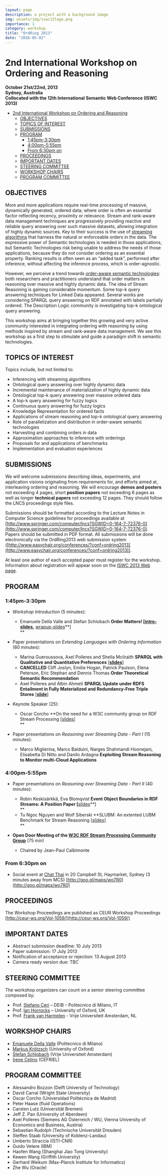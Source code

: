 ```yaml
---
layout: page
description: a project with a background image
img: assets/img/iswc13logo.png
importance: 1
category: workshop
title: "OrdRing 2013"
date: "2016-05-02"
---
```


# 2nd International Workshop on Ordering and Reasoning

**October 21st/22nd, 2013  
Sydney, Australia  
Collocated with the 12th International Semantic Web Conference (ISWC 2013)**

- [2nd International Workshop on Ordering and Reasoning](#2nd-international-workshop-on-ordering-and-reasoning)
  - [OBJECTIVES](#objectives)
  - [TOPICS OF INTEREST](#topics-of-interest)
  - [SUBMISSIONS](#submissions)
  - [PROGRAM](#program)
    - [1:45pm-3:30pm](#145pm-330pm)
    - [4:00pm-5:55pm](#400pm-555pm)
    - [From 6:30pm on](#from-630pm-on)
  - [PROCEEDINGS](#proceedings)
  - [IMPORTANT DATES](#important-dates)
  - [STEERING COMMITTEE](#steering-committee)
  - [WORKSHOP CHAIRS](#workshop-chairs)
  - [PROGRAM COMMITTEE](#program-committee)

## OBJECTIVES

More and more applications require real-time processing of massive, dynamically generated, ordered data; where order is often an essential factor reflecting recency, proximity or relevance. Stream and rank-aware data management techniques are progressively providing reactive and reliable query answering over such massive datasets, allowing integration of highly dynamic sources. Key to their success is the use of [streaming algorithms](#objectives "If N is the size of the input, a problem is considered to be “well- solved” by a streaming algorithm if such an algorithm requires at most O(poly(log(N)) space and time") that harness the natural or enforceable orders in the data. The expressive power of Semantic technologies is needed in those applications, but Semantic Technologies risk being unable to address the needs of those applications, because they do not consider ordering as an essential property. Ranking results is often seen as an “added task”, performed after inference, without affecting the inference process, which is order-agnostic.

However, we perceive a trend towards [order-aware semantic technologies](http://www.semantic-web-journal.net/sites/default/files/swj246_1.pdf): both researchers and practitioners understand that order matters in reasoning over massive and highly dynamic data. The idea of Stream Reasoning is gaining considerable momentum. Some top-k query answering techniques for Linked Data appeared. Several works are considering SPARQL query answering on RDF annotated with labels partially ordered. The Description Logic community is investigating top-k ontological query answering.

This workshop aims at bringing together this growing and very active community interested in integrating ordering with reasoning by using methods inspired by stream and rank-aware data management. We see this workshop as a first step to stimulate and guide a paradigm shift in semantic technologies.

## TOPICS OF INTEREST

Topics include, but not limited to:

- Inferencing with streaming algorithms
- Ontological query answering over highly dynamic data
- Incremental maintenance of materialization of highly dynamic data
- Ontological top-k query answering over massive ordered data
- A top-k query answering for fuzzy logics
- Continuous query answering for fuzzy logics
- Knowledge Representation for ordered facts
- Applications of stream reasoning and top-k ontological query answering
- Role of parallelization and distribution in order-aware semantic technologies
- Harvesting and combining orders in data
- Approximation approaches to inference with orderings
- Proposals for and applications of benchmarks
- Implementation and evaluation experiences

## SUBMISSIONS

We will welcome submissions describing ideas, experiments, and application visions originating from requirements for, and efforts aimed at, interleaving ordering and reasoning. We will encourage **demos and posters** not exceeding 4 pages, short **position papers** not exceeding 6 pages as well as longer **technical papers** not exceeding 12 pages. They should follow the LNCS proceedings style files.

Submissions should be formatted according to the Lecture Notes in Computer Science guidelines for proceedings available at [http://www.springer.com/computer/lncs?SGWID=0-164-7-72376-0](http://www.springer.com/computer/lncs?SGWID=0-164-7-72376-0). Papers should be submitted in PDF format. All submissions will be done electronically via the OrdRing2013 web submission system ([http://www.easychair.org/conferences/?conf=ordring2013](http://www.easychair.org/conferences/?conf=ordring2013)).  
  
At least one author of each accepted paper must register for the workshop. Information about registration will appear soon on the [ISWC 2013 Web page](http://iswc2013.semanticweb.org/).

## PROGRAM

### 1:45pm-3:30pm

- _Workshop Introduction_ (5 minutes):
    - Emanuele Della Valle and Stefan Schlobach **Order Matters! \[[intro-slides](/slides/2013/10/Workshop-Introduction.pdf),** [wrapup-slides](/slides/2013/10/workshop-wrap-up.pdf)**\]  
        **

- Paper presentations on _Extending Languages with Ordering Information_ (60 minutes):
    - Marina Gueroussova, Axel Polleres and Sheila Mcilraith **SPARQL with Qualitative and Quantitative Preferences** \[**[slides](http://ai.wu.ac.at/~polleres/presentations/20131022OrdRing@ISWC2013_PrefSPARQL.ppt)**\]
    - **CANCELLED** Cliff Joslyn, Emilie Hogan, Patrick Paulson, Elena Peterson, Eric Stephan and Dennis Thomas **Order Theoretical Semantic Recommendation**
    - Axel Polleres and Albin Ahmeti **SPARQL Update under RDFS Entailment in Fully Materialized and Redundancy-Free Triple Stores** \[****[slide](http://ai.wu.ac.at/~polleres/presentations/20131022OrdRing@ISWC2013_SPARQL_Update.pptx)****\]

- Keynote Speaker (25):
    - Oscar Corcho **On the need for a W3C community group on RDF Stream Processing \[[slides](http://www.slideshare.net/ocorcho/20131022-ord-ringkeynote)\]  
        **

- Paper presentations on _Reasoning over Streaming Data - Part I_ (15 minutes):
    - Marco Miglierina, Marco Balduini, Narges Shahmandi Hoonejani, Elisabetta Di Nitto and Danilo Ardagna **Exploiting Stream Reasoning to Monitor multi-Cloud Applications**

### 4:00pm-5:55pm

- Paper presentations on _Reasoning over Streaming Data - Part II_ (40 minutes):
    - Robin Keskisärkkä, Eva Blomqvist **Event Object Boundaries in RDF Streams: A Position Paper \[**[slides](http://www.slideshare.net/RobinKeskisarkka/event-object-boundaries-in-rdf-streams-a-position-paper-slides)**\]  
        **
    - Tu Ngoc Nguyen and Wolf Siberski **SLUBM: An extented LUBM Benchmark for Stream Reasoning \[[slides](/slides/2013/10/ordring2013.ppt)\]  
        **

- **Open Door Meeting of the [W3C RDF Stream Processing Community Group](http://www.w3.org/community/rsp/)** (75 min)
    - Chaired by Jean-Paul Calbimonte

### From 6:30pm on

- Social event at [Chat Thai](https://plus.google.com/113818367626756321199/about?hl=en) in 20 Campbell St, Haymarket, Sydney (3 minutes away from MCS) [http://goo.gl/maps/wo7R0](http://goo.gl/maps/wo7R0)
    

## PROCEEDINGS

The Workshop Proceedings are published as CEUR Workshop Proceedings [http://ceur-ws.org/Vol-1059/](http://ceur-ws.org/Vol-1059/)

## IMPORTANT DATES

- Abstract submission deadline: 10 July 2013
- Paper submission: 17 July 2013
- Notification of acceptance or rejection: 13 August 2013
- Camera ready version due: TBC

## STEERING COMMITTEE

The workshop organizers can count on a senior steering committee composed by:

- Prof. [Stefano Ceri](http://dbgroup.como.polimi.it/ceri/) – DEIB – Politecnico di Milano, IT
- Prof. [Ian Horrocks](http://www.cs.ox.ac.uk/ian.horrocks/) – University of Oxford, UK
- Prof. [Frank van Harmelen](http://www.cs.vu.nl/~frankh/) - Vrije Universiteit Amsterdam, NL

## WORKSHOP CHAIRS

- [Emanuele Della Valle](http://emanueledellavalle.org) (Politecnico di Milano)
- [Markus Krötzsch](http://korrekt.org/) (University of Oxford)
- [Stefan Schlobach](http://www.few.vu.nl/~schlobac/) (Vrije Universiteit Amsterdam)
- [Irene Celino](http://iricelino.org/) (CEFRIEL)

## PROGRAM COMMITTEE

- Alessandro Bozzon (Delft University of Technology)
- David Carral (Wright State University)
- Oscar Corcho (Universidad Politécnica de Madrid)
- Peter Haase (fluid Operations)
- Carsten Lutz (Universität Bremen)
- Jeff Z. Pan (University of Aberdeen)
- Axel Polleres (Siemens AG Österreich / WU, Vienna University of Economics and Business, Austria)
- Sebastian Rudolph (Technische Universität Dresden)
- Steffen Staab (University of Koblenz-Landau)
- Umberto Straccia (ISTI-CNR)
- Guido Vetere (IBM)
- Haofen Wang (Shanghai Jiao Tong University)
- Kewen Wang (Griffith University)
- Gerhard Weikum (Max-Planck Institute for Informatics)
- Zhe Wu (Oracle)
